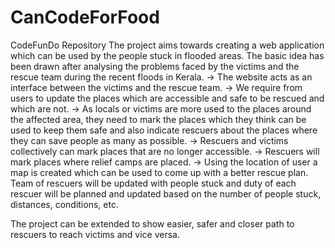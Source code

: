 # CanCodeForFood
CodeFunDo Repository 
The project aims towards creating a web application which can be used by the people stuck in flooded areas.
The basic idea has been drawn after analysing the problems faced by the victims and the rescue team during the recent floods in Kerala.
-> The website acts as an interface between the victims and the rescue team.
-> We require from users to update the places which are accessible and safe to be rescued and which are not.
-> As locals or victims are more used to the places around the affected area, they need to mark the places which they think can be used to keep them safe and also indicate rescuers about the places where they can save people as many as possible.
-> Rescuers and victims collectively can mark places that are no longer accessible.
-> Rescuers will mark places where relief camps are placed.
-> Using the location of user a map is created which can be used to come up with a better rescue plan. Team of rescuers will be updated with people stuck and duty of each rescuer will be planned and updated based on the number of people stuck, distances, conditions, etc.

The project can be extended to show easier, safer and closer path to rescuers to reach victims and vice versa.

